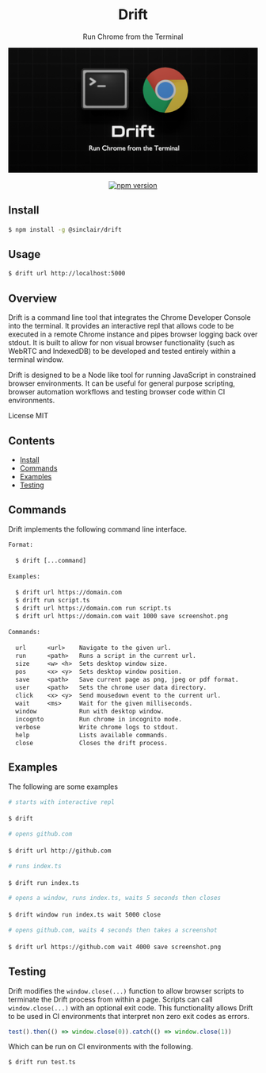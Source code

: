<div align='center'>

<h1>Drift</h1>

<p>Run Chrome from the Terminal</p>

<img src=".build/assets/drift.png"></img>

[![npm version](https://badge.fury.io/js/%40sinclair%2Fdrift.svg)](https://badge.fury.io/js/%40sinclair%2Fdrift)

</div>

## Install

```bash
$ npm install -g @sinclair/drift 
```

## Usage

```bash
$ drift url http://localhost:5000
```

## Overview

Drift is a command line tool that integrates the Chrome Developer Console into the terminal. It provides an interactive repl that allows code to be executed in a remote Chrome instance and pipes browser logging back over stdout. It is built to allow for non visual browser functionality (such as WebRTC and IndexedDB) to be developed and tested entirely within a terminal window.

Drift is designed to be a Node like tool for running JavaScript in constrained browser environments. It can be useful for general purpose scripting, browser automation workflows and testing browser code within CI environments.

License MIT

## Contents

- [Install](#Install)
- [Commands](#Commands)
- [Examples](#Examples)
- [Testing](#Testing)

## Commands

Drift implements the following command line interface.

```
Format:

  $ drift [...command]

Examples:

  $ drift url https://domain.com
  $ drift run script.ts
  $ drift url https://domain.com run script.ts
  $ drift url https://domain.com wait 1000 save screenshot.png

Commands:

  url      <url>    Navigate to the given url.
  run      <path>   Runs a script in the current url.
  size     <w> <h>  Sets desktop window size.
  pos      <x> <y>  Sets desktop window position.
  save     <path>   Save current page as png, jpeg or pdf format.
  user     <path>   Sets the chrome user data directory.
  click    <x> <y>  Send mousedown event to the current url.
  wait     <ms>     Wait for the given milliseconds.
  window            Run with desktop window.
  incognto          Run chrome in incognito mode.
  verbose           Write chrome logs to stdout.
  help              Lists available commands.
  close             Closes the drift process.
```

## Examples

The following are some examples

```bash
# starts with interactive repl

$ drift
```
```bash
# opens github.com

$ drift url http://github.com
```

```bash
# runs index.ts

$ drift run index.ts
```

```bash
# opens a window, runs index.ts, waits 5 seconds then closes

$ drift window run index.ts wait 5000 close
```

```bash
# opens github.com, waits 4 seconds then takes a screenshot

$ drift url https://github.com wait 4000 save screenshot.png
```

## Testing

Drift modifies the `window.close(...)` function to allow browser scripts to terminate the Drift process from within a page. Scripts can call `window.close(...)` with an optional exit code. This functionality allows Drift to be used in CI environments that interpret non zero exit codes as errors.

```typescript
test().then(() => window.close(0)).catch(() => window.close(1))
```

Which can be run on CI environments with the following.

```bash
$ drift run test.ts
```